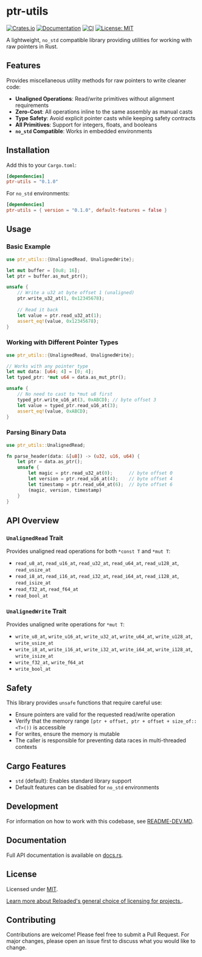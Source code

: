 # ptr-utils

[![Crates.io](https://img.shields.io/crates/v/ptr-utils.svg)](https://crates.io/crates/ptr-utils)
[![Documentation](https://docs.rs/ptr-utils/badge.svg)](https://docs.rs/ptr-utils)
[![CI](https://github.com/Sewer56/ptr-utils/actions/workflows/rust.yml/badge.svg)](https://github.com/Sewer56/ptr-utils/actions)
[![License: MIT](https://img.shields.io/badge/License-MIT-yellow.svg)](./LICENSE)

A lightweight, `no_std` compatible library providing utilities for working with raw pointers in Rust.

## Features

Provides miscellaneous utility methods for raw pointers to write cleaner code:

- **Unaligned Operations**: Read/write primitives without alignment requirements
- **Zero-Cost**: All operations inline to the same assembly as manual casts
- **Type Safety**: Avoid explicit pointer casts while keeping safety contracts
- **All Primitives**: Support for integers, floats, and booleans
- **`no_std` Compatible**: Works in embedded environments

## Installation

Add this to your `Cargo.toml`:

```toml
[dependencies]
ptr-utils = "0.1.0"
```

For `no_std` environments:

```toml
[dependencies]
ptr-utils = { version = "0.1.0", default-features = false }
```

## Usage

### Basic Example

```rust
use ptr_utils::{UnalignedRead, UnalignedWrite};

let mut buffer = [0u8; 16];
let ptr = buffer.as_mut_ptr();

unsafe {
    // Write a u32 at byte offset 1 (unaligned)
    ptr.write_u32_at(1, 0x12345678);
    
    // Read it back
    let value = ptr.read_u32_at(1);
    assert_eq!(value, 0x12345678);
}
```

### Working with Different Pointer Types

```rust
use ptr_utils::{UnalignedRead, UnalignedWrite};

// Works with any pointer type
let mut data: [u64; 4] = [0; 4];
let typed_ptr: *mut u64 = data.as_mut_ptr();

unsafe {
    // No need to cast to *mut u8 first
    typed_ptr.write_u16_at(3, 0xABCD); // byte offset 3
    let value = typed_ptr.read_u16_at(3);
    assert_eq!(value, 0xABCD);
}
```

### Parsing Binary Data

```rust
use ptr_utils::UnalignedRead;

fn parse_header(data: &[u8]) -> (u32, u16, u64) {
    let ptr = data.as_ptr();
    unsafe {
        let magic = ptr.read_u32_at(0);      // byte offset 0
        let version = ptr.read_u16_at(4);    // byte offset 4
        let timestamp = ptr.read_u64_at(6);  // byte offset 6
        (magic, version, timestamp)
    }
}
```

## API Overview

### `UnalignedRead` Trait

Provides unaligned read operations for both `*const T` and `*mut T`:

- `read_u8_at`, `read_u16_at`, `read_u32_at`, `read_u64_at`, `read_u128_at`, `read_usize_at`
- `read_i8_at`, `read_i16_at`, `read_i32_at`, `read_i64_at`, `read_i128_at`, `read_isize_at`
- `read_f32_at`, `read_f64_at`
- `read_bool_at`

### `UnalignedWrite` Trait

Provides unaligned write operations for `*mut T`:

- `write_u8_at`, `write_u16_at`, `write_u32_at`, `write_u64_at`, `write_u128_at`, `write_usize_at`
- `write_i8_at`, `write_i16_at`, `write_i32_at`, `write_i64_at`, `write_i128_at`, `write_isize_at`
- `write_f32_at`, `write_f64_at`
- `write_bool_at`

## Safety

This library provides `unsafe` functions that require careful use:

- Ensure pointers are valid for the requested read/write operation
- Verify that the memory range `[ptr + offset, ptr + offset + size_of::<T>())` is accessible
- For writes, ensure the memory is mutable
- The caller is responsible for preventing data races in multi-threaded contexts

## Cargo Features

- `std` (default): Enables standard library support
- Default features can be disabled for `no_std` environments

## Development

For information on how to work with this codebase, see [README-DEV.MD](README-DEV.MD).

## Documentation

Full API documentation is available on [docs.rs](https://docs.rs/ptr-utils).

## License

Licensed under [MIT](./LICENSE).

[Learn more about Reloaded's general choice of licensing for projects.][reloaded-license].

## Contributing

Contributions are welcome! Please feel free to submit a Pull Request. For major changes, please open an issue first to discuss what you would like to change.

[codecov]: https://about.codecov.io/
[crates-io-key]: https://crates.io/settings/tokens
[nuget-key]: https://www.nuget.org/account/apikeys
[reloaded-license]: https://reloaded-project.github.io/Reloaded.MkDocsMaterial.Themes.R2/Pages/license/